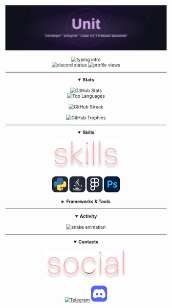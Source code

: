 <div align="center">
  <!-- Hero banner -->
  <img src="https://raw.githubusercontent.com/kitaezov/kitaezov/main/img/hero.svg?v=1" alt="Unit hero" width="1000" />
  <br>
  <br>

  <!-- Typing tagline -->
  <img src="https://readme-typing-svg.herokuapp.com?font=JetBrains+Mono&weight=700&size=22&pause=1100&color=9963B3&center=true&vCenter=true&width=850&lines=Developer+%26+Designer;Python%2C+Java%2C+JS%2FTS%2C+Go%2C+Rust;Clean+UX+%2B+Reliable+Backends;Always+learning+%F0%9F%93%9A" alt="typing intro" />
  <br>

  <!-- Badges -->
  <img src="https://api.statusbadges.me/badge/status/492044354714861570" alt="discord status" />
  <img src="https://komarev.com/ghpvc/?username=kitaezov&color=9963B3" alt="profile views" />
</div>

---

<div align="center">
    <details open>
        <summary><strong>Stats</strong></summary>
        <br>
        <img src="https://github-readme-stats.vercel.app/api?username=kitaezov&show_icons=true&theme=material-palenight&hide_border=true&rank_icon=github" alt="GitHub Stats"/>
        <br>
        <img src="https://github-readme-stats.vercel.app/api/top-langs/?username=kitaezov&layout=compact&theme=material-palenight&hide_border=true" alt="Top Languages"/>
        <br><br>
        <img src="https://streak-stats.demolab.com?user=kitaezov&theme=tokyonight&hide_border=true" alt="GitHub Streak"/>
        <br><br>
        <img src="https://github-profile-trophy.vercel.app/?username=kitaezov&theme=dracula&no-bg=true&no-frame=true&row=1&column=6" alt="GitHub Trophies"/>
    </details>
  </div>

---

<div align="center">
    <details open>
        <summary><strong>Skills</strong></summary>
        <br>
        <img src="https://raw.githubusercontent.com/kitaezov/kitaezov/main/img/skills.svg?v=1" alt="skills" />
        <br><br>
        <img src="https://raw.githubusercontent.com/tandpfun/skill-icons/de91fca307a83d75fc5b1f6ce24540454acead41/icons/Python-Dark.svg" width="50" alt="Python" />
        <img src="https://raw.githubusercontent.com/tandpfun/skill-icons/de91fca307a83d75fc5b1f6ce24540454acead41/icons/Java-Dark.svg" width="50" alt="Java" />
        <img src="https://raw.githubusercontent.com/tandpfun/skill-icons/de91fca307a83d75fc5b1f6ce24540454acead41/icons/Figma-Dark.svg" width="50" alt="Figma" />
        <img src="https://raw.githubusercontent.com/tandpfun/skill-icons/de91fca307a83d75fc5b1f6ce24540454acead41/icons/Photoshop.svg" width="50" alt="Photoshop" />
        <br><br>
        <details>
            <summary><strong>Frameworks & Tools</strong></summary>
            <br>
            <img src="https://skillicons.dev/icons?i=spring,git,mysql,fastapi,discord" /><br>
            <p>And more...</p>      
        </details>
    </details>
</div>

---

<div align="center">
    <details open>
        <summary><strong>Activity</strong></summary>
        <br>
        <picture>
            <source media="(prefers-color-scheme: dark)" srcset="https://raw.githubusercontent.com/kitaezov/kitaezov/output/github-contribution-grid-snake-dark.svg" />
            <img src="https://raw.githubusercontent.com/kitaezov/kitaezov/output/github-contribution-grid-snake.svg" alt="snake animation" />
        </picture>
    </details>
  </div>

---

<div align="center">
    <details open>
        <summary><strong>Contacts</strong></summary>
        <br>
        <img src="https://raw.githubusercontent.com/kitaezov/kitaezov/main/img/social.svg?v=1" alt="social media" />
        <br><br>
        <a href="https://t.me/about_kitaezov"><img src="https://upload.wikimedia.org/wikipedia/commons/8/82/Telegram_logo.svg" width="50" alt="Telegram" /></a>
        <a href="https://discord.com/users/492044354714861570"><img src="https://raw.githubusercontent.com/tandpfun/skill-icons/de91fca307a83d75fc5b1f6ce24540454acead41/icons/Discord.svg" width="50" alt="Discord" /></a>
    </details>
</div>
